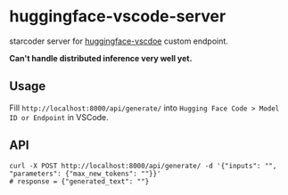 # huggingface-vscode-server

starcoder server for [huggingface-vscdoe](https://github.com/huggingface/huggingface-vscode) custom endpoint.

**Can't handle distributed inference very well yet.**

## Usage

Fill `http://localhost:8000/api/generate/` into `Hugging Face Code > Model ID or Endpoint` in VSCode.

## API

```shell
curl -X POST http://localhost:8000/api/generate/ -d '{"inputs": "", "parameters": {"max_new_tokens": ""}}'
# response = {"generated_text": ""}
```
